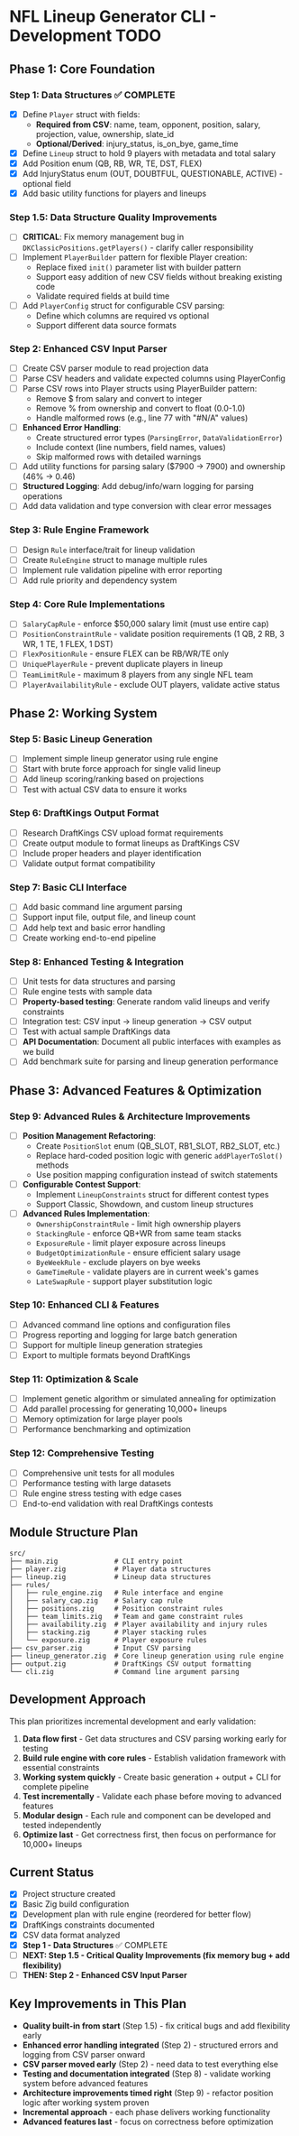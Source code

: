 # NFL Lineup Generator CLI - Development TODO

## Phase 1: Core Foundation

### Step 1: Data Structures ✅ COMPLETE
- [x] Define `Player` struct with fields:
  - **Required from CSV**: name, team, opponent, position, salary, projection, value, ownership, slate_id
  - **Optional/Derived**: injury_status, is_on_bye, game_time
- [x] Define `Lineup` struct to hold 9 players with metadata and total salary
- [x] Add Position enum (QB, RB, WR, TE, DST, FLEX) 
- [x] Add InjuryStatus enum (OUT, DOUBTFUL, QUESTIONABLE, ACTIVE) - optional field
- [x] Add basic utility functions for players and lineups

### Step 1.5: Data Structure Quality Improvements
- [ ] **CRITICAL**: Fix memory management bug in `DKClassicPositions.getPlayers()` - clarify caller responsibility
- [ ] Implement `PlayerBuilder` pattern for flexible Player creation:
  - Replace fixed `init()` parameter list with builder pattern
  - Support easy addition of new CSV fields without breaking existing code
  - Validate required fields at build time
- [ ] Add `PlayerConfig` struct for configurable CSV parsing:
  - Define which columns are required vs optional
  - Support different data source formats

### Step 2: Enhanced CSV Input Parser
- [ ] Create CSV parser module to read projection data
- [ ] Parse CSV headers and validate expected columns using PlayerConfig
- [ ] Parse CSV rows into Player structs using PlayerBuilder pattern:
  - Remove $ from salary and convert to integer
  - Remove % from ownership and convert to float (0.0-1.0)
  - Handle malformed rows (e.g., line 77 with "#N/A" values)
- [ ] **Enhanced Error Handling**: 
  - Create structured error types (`ParsingError`, `DataValidationError`)
  - Include context (line numbers, field names, values)
  - Skip malformed rows with detailed warnings
- [ ] Add utility functions for parsing salary ($7900 -> 7900) and ownership (46% -> 0.46)
- [ ] **Structured Logging**: Add debug/info/warn logging for parsing operations
- [ ] Add data validation and type conversion with clear error messages

### Step 3: Rule Engine Framework
- [ ] Design `Rule` interface/trait for lineup validation
- [ ] Create `RuleEngine` struct to manage multiple rules
- [ ] Implement rule validation pipeline with error reporting
- [ ] Add rule priority and dependency system

### Step 4: Core Rule Implementations
- [ ] `SalaryCapRule` - enforce $50,000 salary limit (must use entire cap)
- [ ] `PositionConstraintRule` - validate position requirements (1 QB, 2 RB, 3 WR, 1 TE, 1 FLEX, 1 DST)
- [ ] `FlexPositionRule` - ensure FLEX can be RB/WR/TE only
- [ ] `UniquePlayerRule` - prevent duplicate players in lineup
- [ ] `TeamLimitRule` - maximum 8 players from any single NFL team
- [ ] `PlayerAvailabilityRule` - exclude OUT players, validate active status

## Phase 2: Working System

### Step 5: Basic Lineup Generation
- [ ] Implement simple lineup generator using rule engine
- [ ] Start with brute force approach for single valid lineup
- [ ] Add lineup scoring/ranking based on projections
- [ ] Test with actual CSV data to ensure it works

### Step 6: DraftKings Output Format
- [ ] Research DraftKings CSV upload format requirements
- [ ] Create output module to format lineups as DraftKings CSV
- [ ] Include proper headers and player identification
- [ ] Validate output format compatibility

### Step 7: Basic CLI Interface
- [ ] Add basic command line argument parsing
- [ ] Support input file, output file, and lineup count
- [ ] Add help text and basic error handling
- [ ] Create working end-to-end pipeline

### Step 8: Enhanced Testing & Integration
- [ ] Unit tests for data structures and parsing
- [ ] Rule engine tests with sample data
- [ ] **Property-based testing**: Generate random valid lineups and verify constraints
- [ ] Integration test: CSV input → lineup generation → CSV output
- [ ] Test with actual sample DraftKings data
- [ ] **API Documentation**: Document all public interfaces with examples as we build
- [ ] Add benchmark suite for parsing and lineup generation performance

## Phase 3: Advanced Features & Optimization

### Step 9: Advanced Rules & Architecture Improvements
- [ ] **Position Management Refactoring**:
  - Create `PositionSlot` enum (QB_SLOT, RB1_SLOT, RB2_SLOT, etc.)
  - Replace hard-coded position logic with generic `addPlayerToSlot()` methods
  - Use position mapping configuration instead of switch statements
- [ ] **Configurable Contest Support**:
  - Implement `LineupConstraints` struct for different contest types
  - Support Classic, Showdown, and custom lineup structures
- [ ] **Advanced Rules Implementation**:
  - `OwnershipConstraintRule` - limit high ownership players
  - `StackingRule` - enforce QB+WR from same team stacks  
  - `ExposureRule` - limit player exposure across lineups
  - `BudgetOptimizationRule` - ensure efficient salary usage
  - `ByeWeekRule` - exclude players on bye weeks
  - `GameTimeRule` - validate players are in current week's games
  - `LateSwapRule` - support player substitution logic

### Step 10: Enhanced CLI & Features
- [ ] Advanced command line options and configuration files
- [ ] Progress reporting and logging for large batch generation
- [ ] Support for multiple lineup generation strategies
- [ ] Export to multiple formats beyond DraftKings

### Step 11: Optimization & Scale
- [ ] Implement genetic algorithm or simulated annealing for optimization
- [ ] Add parallel processing for generating 10,000+ lineups
- [ ] Memory optimization for large player pools
- [ ] Performance benchmarking and optimization

### Step 12: Comprehensive Testing
- [ ] Comprehensive unit tests for all modules
- [ ] Performance testing with large datasets
- [ ] Rule engine stress testing with edge cases
- [ ] End-to-end validation with real DraftKings contests

## Module Structure Plan

```
src/
├── main.zig              # CLI entry point
├── player.zig            # Player data structures
├── lineup.zig            # Lineup data structures  
├── rules/
│   ├── rule_engine.zig   # Rule interface and engine
│   ├── salary_cap.zig    # Salary cap rule
│   ├── positions.zig     # Position constraint rules
│   ├── team_limits.zig   # Team and game constraint rules
│   ├── availability.zig  # Player availability and injury rules
│   ├── stacking.zig      # Player stacking rules
│   └── exposure.zig      # Player exposure rules
├── csv_parser.zig        # Input CSV parsing
├── lineup_generator.zig  # Core lineup generation using rule engine
├── output.zig            # DraftKings CSV output formatting
└── cli.zig               # Command line argument parsing
```

## Development Approach

This plan prioritizes incremental development and early validation:
1. **Data flow first** - Get data structures and CSV parsing working early for testing
2. **Build rule engine with core rules** - Establish validation framework with essential constraints
3. **Working system quickly** - Create basic generation + output + CLI for complete pipeline
4. **Test incrementally** - Validate each phase before moving to advanced features
5. **Modular design** - Each rule and component can be developed and tested independently
6. **Optimize last** - Get correctness first, then focus on performance for 10,000+ lineups

## Current Status
- [x] Project structure created
- [x] Basic Zig build configuration  
- [x] Development plan with rule engine (reordered for better flow)
- [x] DraftKings constraints documented
- [x] CSV data format analyzed
- [x] **Step 1 - Data Structures** ✅ COMPLETE
- [ ] **NEXT: Step 1.5 - Critical Quality Improvements (fix memory bug + add flexibility)**
- [ ] **THEN: Step 2 - Enhanced CSV Input Parser**

## Key Improvements in This Plan
- **Quality built-in from start** (Step 1.5) - fix critical bugs and add flexibility early
- **Enhanced error handling integrated** (Step 2) - structured errors and logging from CSV parser onward
- **CSV parser moved early** (Step 2) - need data to test everything else
- **Testing and documentation integrated** (Step 8) - validate working system before advanced features  
- **Architecture improvements timed right** (Step 9) - refactor position logic after working system proven
- **Incremental approach** - each phase delivers working functionality
- **Advanced features last** - focus on correctness before optimization